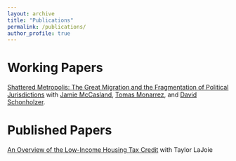 ```yaml
---
layout: archive
title: "Publications"
permalink: /publications/
author_profile: true
---
```


Working Papers
======
[Shattered Metropolis: The Great Migration and the Fragmentation of Political Jurisdictions](http://everettstamm1.github.io/files/munis.pdf)
with [Jamie McCasland](https://sites.google.com/site/jamiemccasland/), [Tomas Monarrez](https://sites.google.com/site/tmonarrez/), and [David Schonholzer](https://www.davidschonholzer.com/).

Published Papers
======
[An Overview of the Low-Income Housing Tax Credit](http://everettstamm1.github.io/files/lihtc.pdf) with Taylor LaJoie
